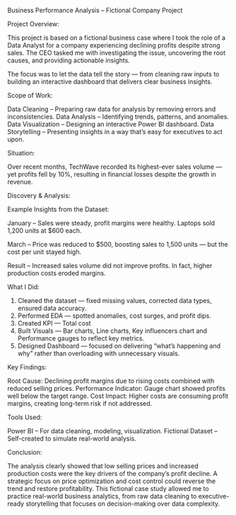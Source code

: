 Business Performance Analysis – Fictional Company Project

 Project Overview:

This project is based on a fictional business case where I took the role of a Data Analyst for a company experiencing declining profits despite strong sales.
The CEO tasked me with investigating the issue, uncovering the root causes, and providing actionable insights.

The focus was to let the data tell the story — from cleaning raw inputs to building an interactive dashboard that delivers clear business insights.


Scope of Work:

Data Cleaning – Preparing raw data for analysis by removing errors and inconsistencies.
Data Analysis – Identifying trends, patterns, and anomalies.
Data Visualization – Designing an interactive Power BI dashboard.
Data Storytelling – Presenting insights in a way that’s easy for executives to act upon.


 
 Situation:

Over recent months, TechWave recorded its highest-ever sales volume — yet profits fell by 10%, resulting in financial losses despite the growth in revenue.



 Discovery & Analysis:

Example Insights from the Dataset:

January – Sales were steady, profit margins were healthy. Laptops sold 1,200 units at $600 each.

March – Price was reduced to $500, boosting sales to 1,500 units — but the cost per unit stayed high.

Result – Increased sales volume did not improve profits. In fact, higher production costs eroded margins.




 What I Did:

1. Cleaned the dataset — fixed missing values, corrected data types, ensured data accuracy.
2. Performed EDA — spotted anomalies, cost surges, and profit dips.
3. Created KPI — Total cost
4. Built Visuals — Bar charts, Line charts, Key influencers chart and Performance gauges to reflect key metrics.
5. Designed Dashboard — focused on delivering “what’s happening and why” rather than overloading with unnecessary visuals.




 Key Findings:

Root Cause: Declining profit margins due to rising costs combined with reduced selling prices.
Performance Indicator: Gauge chart showed profits well below the target range.
Cost Impact: Higher costs are consuming profit margins, creating long-term risk if not addressed.




 Tools Used:

Power BI – For data cleaning, modeling, visualization.
Fictional Dataset – Self-created to simulate real-world analysis.




 Conclusion:

The analysis clearly showed that low selling prices and increased production costs were the key drivers of the company’s profit decline.
A strategic focus on price optimization and cost control could reverse the trend and restore profitability.
This fictional case study allowed me to practice real-world business analytics, from raw data cleaning to executive-ready storytelling that focuses on decision-making over data complexity.
